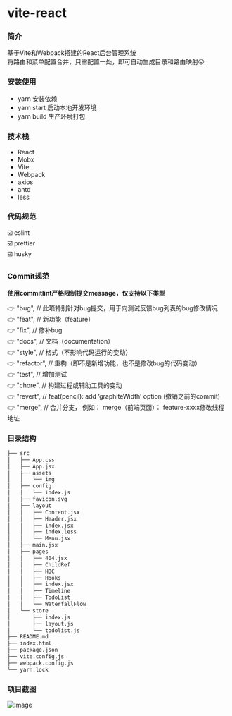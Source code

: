 # vite-react

### 简介
基于Vite和Webpack搭建的React后台管理系统<br />
将路由和菜单配置合并，只需配置一处，即可自动生成目录和路由映射😝

### 安装使用
- yarn 安装依赖
- yarn start 启动本地开发环境
- yarn build 生产环境打包
### 技术栈
- React
- Mobx
- Vite
- Webpack
- axios
- antd 
- less

### 代码规范
:ballot_box_with_check: eslint
<br />
:ballot_box_with_check: prettier
<br />
:ballot_box_with_check: husky

### Commit规范
**使用commitlint严格限制提交message，仅支持以下类型**

:point_right: "bug", // 此项特别针对bug提交，用于向测试反馈bug列表的bug修改情况 <br />
:point_right: "feat", // 新功能（feature） <br />
:point_right: "fix", // 修补bug  <br />
:point_right: "docs", // 文档（documentation） <br />
:point_right: "style", // 格式（不影响代码运行的变动） <br />
:point_right: "refactor", // 重构（即不是新增功能，也不是修改bug的代码变动） <br />
:point_right: "test", // 增加测试  <br />
:point_right: "chore", // 构建过程或辅助工具的变动  <br />
:point_right: "revert", // feat(pencil): add ‘graphiteWidth’ option (撤销之前的commit)  <br />
:point_right: "merge", // 合并分支， 例如： merge（前端页面）： feature-xxxx修改线程地址  <br />

### 目录结构
```md
├── src
│   ├── App.css
│   ├── App.jsx
│   ├── assets
│   │   └── img
│   ├── config
│   │   └── index.js
│   ├── favicon.svg
│   ├── layout
│   │   ├── Content.jsx
│   │   ├── Header.jsx
│   │   ├── index.jsx
│   │   ├── index.less
│   │   └── Menu.jsx
│   ├── main.jsx
│   ├── pages
│   │   ├── 404.jsx
│   │   ├── ChildRef
│   │   ├── HOC
│   │   ├── Hooks
│   │   ├── index.jsx
│   │   ├── Timeline
│   │   ├── TodoList
│   │   └── WaterfallFlow
│   └── store
│       ├── index.js
│       ├── layout.js
│       └── todolist.js
├── README.md
├── index.html
├── package.json
├── vite.config.js
├── webpack.config.js
└── yarn.lock
```

### 项目截图
![image](https://user-images.githubusercontent.com/88693424/129435198-6283618b-c571-4d40-bfed-39e874a91819.png)
